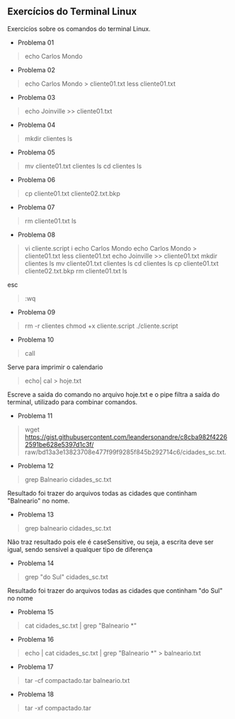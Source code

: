 ## Exercícios do Terminal Linux

Exercicíos sobre os comandos do terminal Linux.

 - Problema 01
 > echo Carlos Mondo
 
 - Problema 02
 > echo Carlos Mondo > cliente01.txt
 > less cliente01.txt
 
 - Problema 03
 > echo Joinville >> cliente01.txt
 
 - Problema 04
 > mkdir clientes
 > ls
 
 - Problema 05
 > mv cliente01.txt clientes
 > ls
 > cd clientes
 > ls
 
 - Problema 06
 > cp cliente01.txt cliente02.txt.bkp
 
 - Problema 07
 > rm cliente01.txt
 > ls
 
 - Problema 08
 > vi cliente.script
 > i
 > echo Carlos Mondo
 > echo Carlos Mondo > cliente01.txt
 > less cliente01.txt
 > echo Joinville >> cliente01.txt
 > mkdir clientes
 > ls
 > mv cliente01.txt clientes
 > ls
 > cd clientes
 > ls
 > cp cliente01.txt cliente02.txt.bkp
 > rm cliente01.txt
 > ls
 
   esc
   
 > :wq
 
 - Problema 09
 > rm -r clientes
 > chmod +x cliente.script
 > ./cliente.script
 
 - Problema 10
 > call
 
 Serve para imprimir o calendario
 
 > echo| cal > hoje.txt
 
 Escreve a saida do comando no arquivo hoje.txt e o pipe filtra a saída do terminal, utilizado para combinar comandos.
 
 - Problema 11
 > wget  https://gist.githubusercontent.com/leandersonandre/c8cba982f42262591be628e5397d1c3f/
 raw/bd13a3e13823708e477f99f9285f845b292714c6/cidades_sc.txt.
 
 - Problema 12
 > grep Balneario cidades_sc.txt
 
 Resultado foi trazer do arquivos todas as cidades que continham "Balneario" no nome.
 
 - Problema 13
 > grep balneario cidades_sc.txt
 
 Não traz resultado pois ele é caseSensitive, ou seja, a escrita deve ser igual, sendo sensivel a qualquer tipo de diferença
 
 - Problema 14
 > grep "do Sul" cidades_sc.txt
 
 Resultado foi trazer do arquivos todas as cidades que continham "do Sul" no nome
 
 - Problema 15
 > cat cidades_sc.txt | grep "Balneario *"
 
 - Problema 16
 > echo | cat cidades_sc.txt | grep "Balneario *" > balneario.txt
 
 - Problema 17
 > tar -cf compactado.tar balneario.txt
 
 - Problema 18
 > tar -xf compactado.tar
